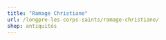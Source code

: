 ```yaml
---
title: "Ramage Christiane"
url: /longpre-les-corps-saints/ramage-christiane/
shop: antiquités
---
```

